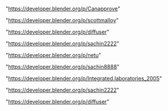 "https://developer.blender.org/p/Canapprove"

"https://developer.blender.org/p/scottmalloy"

"https://developer.blender.org/p/diffuser"

"https://developer.blender.org/p/sachin2222"

 
"https://developer.blender.org/p/netu"


"https://developer.blender.org/p/sachin8888"


"https://developer.blender.org/p/Integrated.laboratories_2005"


"https://developer.blender.org/p/sachin2222"


"https://developer.blender.org/p/diffuser"


 
